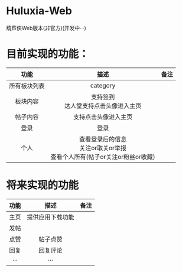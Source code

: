 # Huluxia-Web
葫芦侠Web版本(非官方)(开发中···)

# 目前实现的功能：
|功能|描述|备注|
|:---:|:---:|:---:|
|所有板块列表|category||
|板块内容|支持签到<br>达人堂支持点击头像进入主页||
|帖子内容|支持点击头像进入主页||
|登录|登录||
|个人|查看登录后的信息<br>关注or取关or举报<br>查看个人所有(帖子or关注or粉丝or收藏)||

# 将来实现的功能
|功能|描述|备注|
|:---:|:---:|:---:|
|主页|提供应用下载功能||
|发帖|||
|点赞|帖子点赞||
|回复|回复评论||
|···|···||
